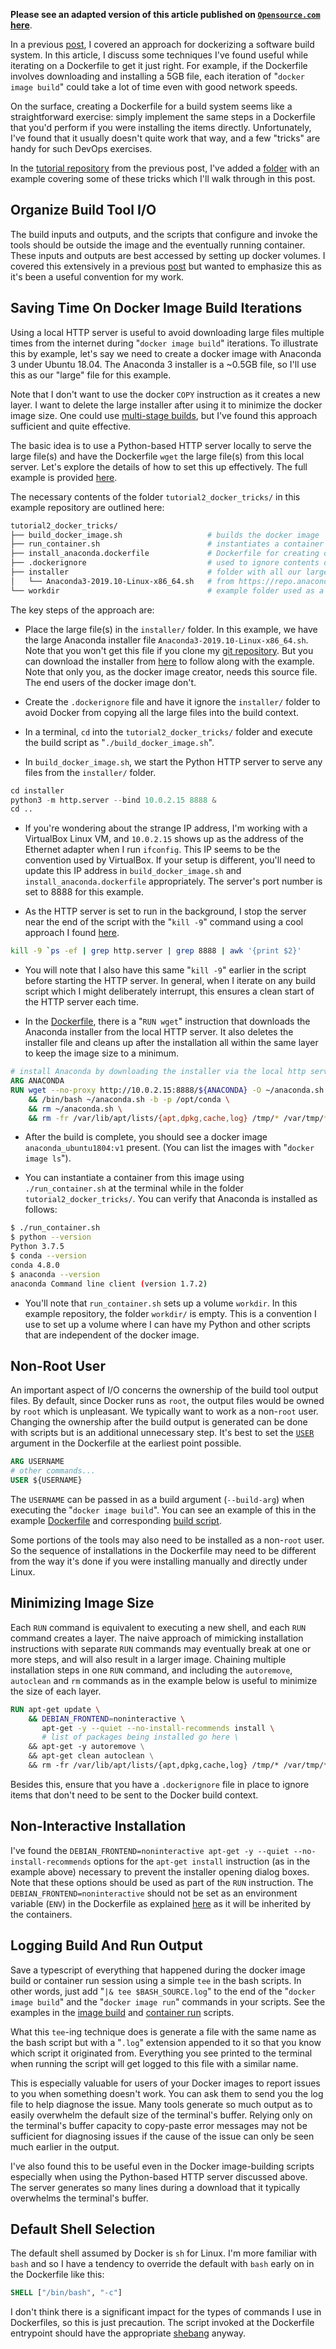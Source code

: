 **Please see an adapted version of this article published on [`Opensource.com` here](https://opensource.com/article/20/5/optimize-container-builds)**.

In a previous [post](../dockerizing-a-build-system/), I covered an approach for dockerizing a software build system. In this article, I discuss some techniques I've found useful while iterating on a Dockerfile to get it just right. For example, if the Dockerfile involves downloading and installing a 5GB file, each iteration of "`docker image build`" could take a lot of time even with good network speeds.

<!-- TEASER_END -->

On the surface, creating a Dockerfile for a build system seems like a straightforward exercise: simply implement the same steps in a Dockerfile that you'd perform if you were installing the items directly. Unfortunately, I've found that it usually doesn't quite work that way, and a few "tricks" are handy for such DevOps exercises.

In the [tutorial repository](https://github.com/ravi-chandran/dockerize-tutorial) from the previous post, I've added a [folder](https://github.com/ravi-chandran/dockerize-tutorial/tree/master/tutorial2_docker_tricks) with an example covering some of these tricks which I'll walk through in this post.


## Organize Build Tool I/O
The build inputs and outputs, and the scripts that configure and invoke the tools should be outside the image and the eventually running container. These inputs and outputs are best accessed by setting up docker volumes. I covered this extensively in a previous [post](../dockerizing-a-build-system/) but wanted to emphasize this as it's been a useful convention for my work.


## Saving Time On Docker Image Build Iterations
Using a local HTTP server is useful to avoid downloading large files multiple times from the internet during "`docker image build`" iterations. To illustrate this by example, let's say we need to create a docker image with Anaconda 3 under Ubuntu 18.04. The Anaconda 3 installer is a ~0.5GB file, so I'll use this as our "large" file for this example.

Note that I don't want to use the docker `COPY` instruction as it creates a new layer. I want to delete the large installer after using it to minimize the docker image size. One could use [multi-stage builds](https://docs.docker.com/develop/develop-images/multistage-build/), but I've found this approach sufficient and quite effective.

The basic idea is to use a Python-based HTTP server locally to serve the large file(s) and have the Dockerfile `wget` the large file(s) from this local server. Let's explore the details of how to set this up effectively. The full example is provided [here](https://github.com/ravi-chandran/dockerize-tutorial/blob/master/tutorial2_docker_tricks/).


The necessary contents of the folder `tutorial2_docker_tricks/` in this example repository are outlined here:
```bash
tutorial2_docker_tricks/
├── build_docker_image.sh                   # builds the docker image
├── run_container.sh                        # instantiates a container from the image
├── install_anaconda.dockerfile             # Dockerfile for creating our target docker image
├── .dockerignore                           # used to ignore contents of the installer/ folder from the docker context
├── installer                               # folder with all our large files required for creating the docker image
│   └── Anaconda3-2019.10-Linux-x86_64.sh   # from https://repo.anaconda.com/archive/Anaconda3-2019.10-Linux-x86_64.sh
└── workdir                                 # example folder used as a volume in the running container
```

The key steps of the approach are:

- Place the large file(s) in the `installer/` folder. In this example, we have the large Anaconda installer file `Anaconda3-2019.10-Linux-x86_64.sh`. Note that you won't get this file if you clone my [git repository](https://github.com/ravi-chandran/dockerize-tutorial/). But you can download the installer from [here](https://repo.anaconda.com/archive/Anaconda3-2019.10-Linux-x86_64.sh) to follow along with the example. Note that only you, as the docker image creator, needs this source file. The end users of the docker image don't.

- Create the `.dockerignore` file and have it ignore the `installer/` folder to avoid Docker from copying all the large files into the build context.

- In a terminal, `cd` into the `tutorial2_docker_tricks/` folder and execute the build script as "`./build_docker_image.sh`".

- In `build_docker_image.sh`, we start the Python HTTP server to serve any files from the `installer/` folder. 
```python
cd installer
python3 -m http.server --bind 10.0.2.15 8888 &
cd ..
```

- If you're wondering about the strange IP address, I'm working with a VirtualBox Linux VM, and `10.0.2.15` shows up as the address of the Ethernet adapter when I run `ifconfig`. This IP seems to be the convention used by VirtualBox. If your setup is different, you'll need to update this IP address in `build_docker_image.sh` and `install_anaconda.dockerfile` appropriately. The server's port number is set to 8888 for this example.


- As the HTTP server is set to run in the background, I stop the server near the end of the script with the "`kill -9`" command using a cool approach I found [here](https://stackoverflow.com/a/37214138).
```bash
kill -9 `ps -ef | grep http.server | grep 8888 | awk '{print $2}'
```

- You will note that I also have this same "`kill -9`" earlier in the script before starting the HTTP server. In general, when I iterate on any build script which I might deliberately interrupt, this ensures a clean start of the HTTP server each time.

- In the [Dockerfile](https://github.com/ravi-chandran/dockerize-tutorial/blob/master/tutorial2_docker_tricks/install_anaconda.dockerfile), there is a "`RUN wget`" instruction that downloads the Anaconda installer from the local HTTP server. It also deletes the installer file and cleans up after the installation all within the same layer to keep the image size to a minimum.
```dockerfile
# install Anaconda by downloading the installer via the local http server
ARG ANACONDA
RUN wget --no-proxy http://10.0.2.15:8888/${ANACONDA} -O ~/anaconda.sh \
    && /bin/bash ~/anaconda.sh -b -p /opt/conda \
    && rm ~/anaconda.sh \
    && rm -fr /var/lib/apt/lists/{apt,dpkg,cache,log} /tmp/* /var/tmp/*
```

- After the build is complete, you should see a docker image `anaconda_ubuntu1804:v1` present. (You can list the images with "`docker image ls`").

- You can instantiate a container from this image using `./run_container.sh` at the terminal while in the folder `tutorial2_docker_tricks/`. You can verify that Anaconda is installed as follows:
```bash
$ ./run_container.sh 
$ python --version
Python 3.7.5
$ conda --version
conda 4.8.0
$ anaconda --version
anaconda Command line client (version 1.7.2)
```

- You'll note that `run_container.sh` sets up a volume `workdir`. In this example repository, the folder `workdir/` is empty. This is a convention I use to set up a volume where I can have my Python and other scripts that are independent of the docker image.


## Non-Root User
An important aspect of I/O concerns the ownership of the build tool output files. By default, since Docker runs as `root`, the output files would be owned by `root` which is unpleasant. We typically want to work as a non-`root` user. Changing the ownership after the build output is generated can be done with scripts but is an additional unnecessary step. It's best to set the [`USER`](https://docs.docker.com/engine/reference/builder/#user) argument in the Dockerfile at the earliest point possible.
```dockerfile
ARG USERNAME
# other commands...
USER ${USERNAME}
```
The `USERNAME` can be passed in as a build argument (`--build-arg`) when executing the "`docker image build`". You can see an example of this in the example [Dockerfile](https://github.com/ravi-chandran/dockerize-tutorial/blob/master/tutorial2_docker_tricks/install_anaconda.dockerfile) and corresponding [build script](https://github.com/ravi-chandran/dockerize-tutorial/blob/master/tutorial2_docker_tricks/build_docker_image.sh).

Some portions of the tools may also need to be installed as a non-`root` user. So the sequence of installations in the Dockerfile may need to be different from the way it's done if you were installing manually and directly under Linux.


## Minimizing Image Size
Each `RUN` command is equivalent to executing a new shell, and each `RUN` command creates a layer. The naive approach of mimicking installation instructions with separate `RUN` commands may eventually break at one or more steps, and will also result in a larger image. Chaining multiple installation steps in one `RUN` command, and including the `autoremove`, `autoclean` and `rm` commands as in the example below is useful to minimize the size of each layer.
```dockerfile
RUN apt-get update \
    && DEBIAN_FRONTEND=noninteractive \
       apt-get -y --quiet --no-install-recommends install \
       # list of packages being installed go here \
    && apt-get -y autoremove \
    && apt-get clean autoclean \
    && rm -fr /var/lib/apt/lists/{apt,dpkg,cache,log} /tmp/* /var/tmp/*
```

Besides this, ensure that you have a `.dockerignore` file in place to ignore items that don't need to be sent to the Docker build context.


## Non-Interactive Installation
I've found the `DEBIAN_FRONTEND=noninteractive apt-get -y --quiet --no-install-recommends` options for the `apt-get install` instruction (as in the example above) necessary to prevent the installer opening dialog boxes. Note that these options should be used as part of the `RUN` instruction. The `DEBIAN_FRONTEND=noninteractive` should not be set as an environment variable (`ENV`) in the Dockerfile as explained [here](https://docs.docker.com/engine/faq/) as it will be inherited by the containers.



## Logging Build And Run Output
Save a typescript of everything that happened during the docker image build or container run session using a simple `tee` in the bash scripts. In other words, just add "`|& tee $BASH_SOURCE.log`" to the end of the "`docker image build`" and the "`docker image run`" commands in your scripts. See the examples in the [image build](https://github.com/ravi-chandran/dockerize-tutorial/blob/master/tutorial2_docker_tricks/build_docker_image.sh) and [container run](https://github.com/ravi-chandran/dockerize-tutorial/blob/master/tutorial2_docker_tricks/run_container.sh) scripts. 

What this `tee`-ing technique does is generate a file with the same name as the bash script but with a "`.log`" extension appended to it so that you know which script it originated from. Everything you see printed to the terminal when running the script will get logged to this file with a similar name.

This is especially valuable for users of your Docker images to report issues to you when something doesn't work. You can ask them to send you the log file to help diagnose the issue. Many tools generate so much output as to easily overwhelm the default size of the terminal's buffer. Relying only on the terminal's buffer capacity to copy-paste error messages may not be sufficient for diagnosing issues if the cause of the issue can only be seen much earlier in the output.

I've also found this to be useful even in the Docker image-building scripts especially when using the Python-based HTTP server discussed above. The server generates so many lines during a download that it typically overwhelms the terminal's buffer.


## Default Shell Selection
The default shell assumed by Docker is `sh` for Linux. I'm more familiar with `bash` and so I have a tendency to override the default with `bash` early on in the Dockerfile like this:
```dockerfile
SHELL ["/bin/bash", "-c"]
```
I don't think there is a significant impact for the types of commands I use in Dockerfiles, so this is just precaution. The script invoked at the Dockerfile entrypoint should have the appropriate [shebang](https://en.wikipedia.org/wiki/Shebang_(Unix)) anyway.
